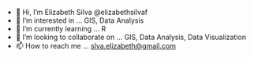 - 👋 Hi, I’m Elizabeth Silva @elizabethsilvaf
- 👀 I’m interested in ... GIS, Data Analysis  
- 🌱 I’m currently learning ... R
- 💞️ I’m looking to collaborate on ... GIS, Data Analysis, Data Visualization
- 📫 How to reach me ... slva.elizabeth@gmail.com

<!---
elizabethsilvaf/elizabethsilvaf is a ✨ special ✨ repository because its `README.md` (this file) appears on your GitHub profile.
You can click the Preview link to take a look at your changes.
--->
